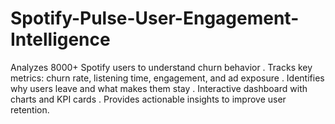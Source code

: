 # Spotify-Pulse-User-Engagement-Intelligence
Analyzes 8000+ Spotify users to understand churn behavior . Tracks key metrics: churn rate, listening time, engagement, and ad exposure . Identifies why users leave and what makes them stay . Interactive dashboard with charts and KPI cards . Provides actionable insights to improve user retention.
